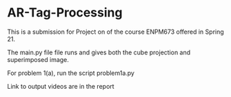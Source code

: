 # AR-Tag-Processing

This is a submission for Project on of the course ENPM673 offered in Spring 21. 

The main.py file file runs and gives both the cube projection and superimposed image.

For problem 1(a), run the script problem1a.py

Link to output videos are in the report 
